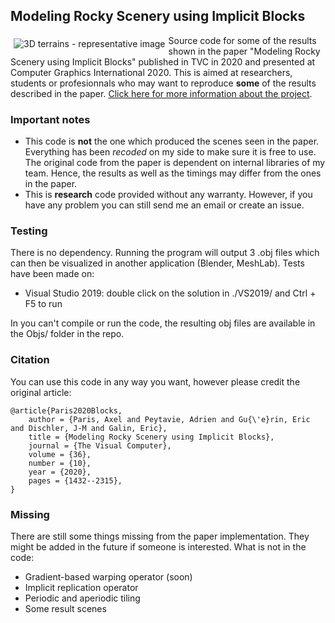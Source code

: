 ## Modeling Rocky Scenery using Implicit Blocks

<img src="https://aparis69.github.io/public_html/imgs/blocks_representative.jpg"
     alt="3D terrains - representative image"
     style="float: left; margin: 5px;" />

Source code for some of the results shown in the paper "Modeling Rocky Scenery using Implicit Blocks" published in TVC in 2020 
and presented at Computer Graphics International 2020. This is aimed at researchers, students or profesionnals who may want to reproduce **some** of the results described in the paper.
[Click here for more information about the project](https://aparis69.github.io/public_html/projects/paris2020_Blocks.html).

### Important notes
* This code is **not** the one which produced the scenes seen in the paper. Everything has been *recoded* on my side to make sure it is free to use. The original code from the paper is dependent on internal libraries of my team. Hence, the results as well as the timings may differ from the ones in the paper.
* This is **research** code provided without any warranty. However, if you have any problem you can still send me an email or create an issue.

### Testing
There is no dependency. Running the program will output 3 .obj files which can then be visualized in another application (Blender, MeshLab). Tests have been made on:
* Visual Studio 2019: double click on the solution in ./VS2019/ and Ctrl + F5 to run

In you can't compile or run the code, the resulting obj files are available in the Objs/ folder in the repo.

### Citation
You can use this code in any way you want, however please credit the original article:
```
@article{Paris2020Blocks,
  	author = {Paris, Axel and Peytavie, Adrien and Gu{\'e}rin, Eric and Dischler, J-M and Galin, Eric},
  	title = {Modeling Rocky Scenery using Implicit Blocks},
  	journal = {The Visual Computer},
  	volume = {36},
  	number = {10},
  	year = {2020},
  	pages = {1432--2315},
}
```	

### Missing
There are still some things missing from the paper implementation. They might be added in the future if someone is interested. What is not in the code:
* Gradient-based warping operator (soon)
* Implicit replication operator
* Periodic and aperiodic tiling
* Some result scenes
